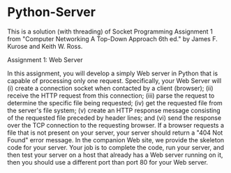 # Python-Server
This is a solution (with threading) of Socket Programming Assignment 1 from "Computer Networking A Top-Down Approach 6th ed." by James F. Kurose and Keith W. Ross.

Assignment 1: Web Server

In this assignment, you will develop a simply Web server in Python that is capable of processing only one request. Specifically, your Web Server will (i) create a connection socket when contacted by a client (browser); (ii) receive the HTTP request from this connection; (iii) parse the request to determine the specific file being requested; (iv) get the requested file from the server's file system; (v) create an HTTP response message consisting of the requested file preceded by header lines; and (vi) send the response over the TCP connection to the requesting browser. If a browser requests a file that is not present on your server, your server should return a "404 Not Found" error message.
    In the companion Web site, we provide the skeleton code for your server. Your job is to complete the code, run your server, and then test your server on a host that already has a Web server running on it, then you should use a different port than port 80 for your Web server.
